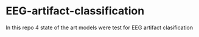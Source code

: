 # EEG-artifact-classification
In this repo 4 state of the art models were test for EEG artifact clasification
